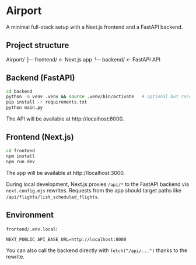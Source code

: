 # Airport

A minimal full-stack setup with a Next.js frontend and a FastAPI backend.

## Project structure

Airport/
 ├─ frontend/       ← Next.js app
 └─ backend/        ← FastAPI API

## Backend (FastAPI)

```bash
cd backend
python -m venv .venv && source .venv/bin/activate   # optional but recommended
pip install -r requirements.txt
python main.py
```

The API will be available at http://localhost:8000.

## Frontend (Next.js)

```bash
cd frontend
npm install
npm run dev
```

The app will be available at http://localhost:3000.

During local development, Next.js proxies `/api/*` to the FastAPI backend via `next.config.mjs` rewrites. Requests from the app should target paths like `/api/flights/list_scheduled_flights`.

## Environment

`frontend/.env.local`:

```
NEXT_PUBLIC_API_BASE_URL=http://localhost:8000
```

You can also call the backend directly with `fetch("/api/...")` thanks to the rewrite.

